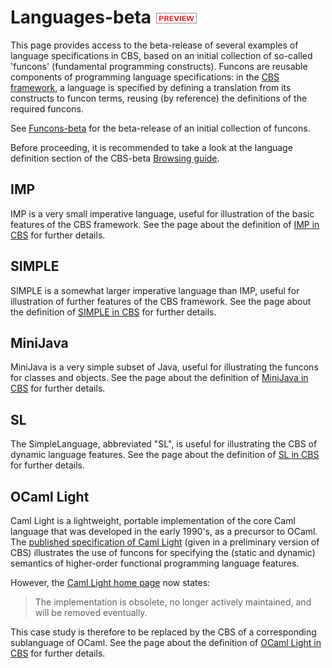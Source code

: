 Languages-beta ![PREVIEW](../Funcons-beta/preview.png)
==============

This page provides access to the beta-release of several examples of language
specifications in CBS, based on an initial collection of so-called 'funcons' 
(fundamental programming constructs). Funcons are reusable components of 
programming language specifications: in the [CBS framework], a language is 
specified by defining a translation from its constructs to funcon terms, 
reusing (by reference) the definitions of the required funcons. 

See [Funcons-beta] for the beta-release of an initial collection of funcons.

Before proceeding, it is recommended to take a look at the language definition
section of the CBS-beta [Browsing guide].

IMP
---

IMP is a very small imperative language, useful for illustration of the basic
features of the CBS framework. See the page about the definition of 
[IMP in CBS] for further details.

SIMPLE
------

SIMPLE is a somewhat larger imperative language than IMP, useful for
illustration of further features of the CBS framework. See the page about the 
definition of [SIMPLE in CBS] for further details. 

MiniJava
--------

MiniJava is a very simple subset of Java, useful for illustrating the funcons 
for classes and objects. See the page about the definition of [MiniJava in CBS]
for further details. 

SL
--

The SimpleLanguage, abbreviated "SL", is useful for illustrating the CBS of
dynamic language features. See the page about the definition of [SL in CBS]
for further details. 


OCaml Light
-----------

Caml Light is a lightweight, portable implementation of the core Caml language
that was developed in the early 1990's, as a precursor to OCaml. The [published
specification of Caml Light] \(given in a preliminary version of CBS) illustrates
the use of funcons for specifying the (static and dynamic) semantics of 
higher-order functional programming language features.

However, the [Caml Light home page] now states:

> The implementation is obsolete, no longer actively maintained, and will be 
> removed eventually.

This case study is therefore to be replaced by the CBS of a corresponding
sublanguage of OCaml. See the page about the definition of [OCaml Light in CBS]
for further details.


[CBS framework]: ../index.md

[Browsing guide]: ../Guide/Browsing.md

[Funcons-beta]: ../Funcons-beta/index.md

[IMP in CBS]: IMP/index.md

[SIMPLE in CBS]: SIMPLE/index.md

[MiniJava in CBS]: MiniJava/index.md

[SL in CBS]: SL/index.md

[OCaml Light in CBS]: OCaml-Light/index.md

[Caml Light home page]: https://caml.inria.fr/caml-light/

[Published specification of Caml Light]: http://plancomps.org/taosd2015/
